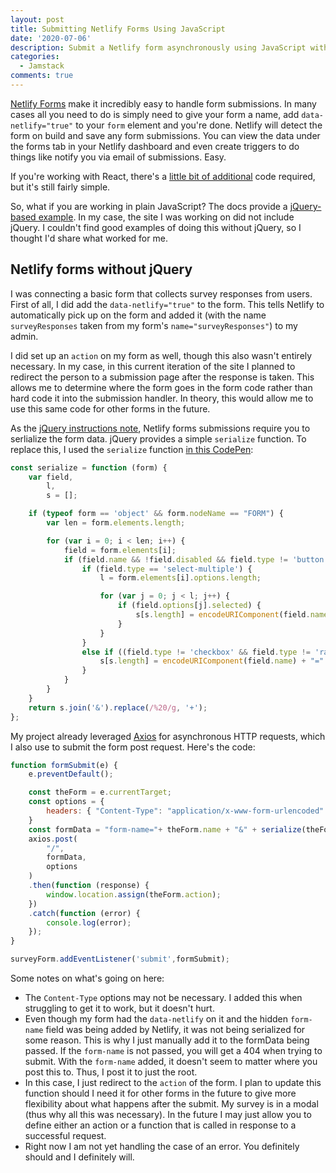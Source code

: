 ```yaml
---
layout: post
title: Submitting Netlify Forms Using JavaScript
date: '2020-07-06'
description: Submit a Netlify form asynchronously using JavaScript without jQuery.
categories:
  - Jamstack
comments: true
---
```


[Netlify Forms](https://docs.netlify.com/forms/setup/) make it incredibly easy to handle form submissions. In many cases all you need to do is simply need to give your form a name, add `data-netlify="true"` to your `form` element and you're done. Netlify will detect the form on build and save any form submissions. You can view the data under the forms tab in your Netlify dashboard and even create triggers to do things like notify you via email of submissions. Easy.

If you're working with React, there's a [little bit of additional](https://www.netlify.com/blog/2017/07/20/how-to-integrate-netlifys-form-handling-in-a-react-app/) code required, but it's still fairly simple.

So, what if you are working in plain JavaScript? The docs provide a [jQuery-based example](https://docs.netlify.com/forms/setup/#submit-forms-via-ajax). In my case, the site I was working on did not include jQuery. I couldn't find good examples of doing this without jQuery, so I thought I'd share what worked for me.

## Netlify forms without jQuery

I was connecting a basic form that collects survey responses from users. First of all, I did add the `data-netlify="true"` to the form. This tells Netlify to automatically pick up on the form and added it (with the name `surveyResponses` taken from my form's `name="surveyResponses"`) to my admin.

I did set up an `action` on my form as well, though this also wasn't entirely necessary. In my case, in this current iteration of the site I planned to redirect the person to a submission page after the response is taken. This allows me to determine where the form goes in the form code rather than hard code it into the submission handler. In theory, this would allow me to use this same code for other forms in the future.

As the [jQuery instructions note](https://docs.netlify.com/forms/setup/#submit-forms-via-ajax), Netlify forms submissions require you to serlialize the form data. jQuery provides a simple `serialize` function. To replace this, I used the `serialize` function [in this CodePen](https://codepen.io/influxweb/pen/ozoYqa):

```javascript
const serialize = function (form) {
	var field,
		l,
		s = [];

	if (typeof form == 'object' && form.nodeName == "FORM") {
		var len = form.elements.length;

		for (var i = 0; i < len; i++) {
			field = form.elements[i];
			if (field.name && !field.disabled && field.type != 'button' && field.type != 'file' && field.type != 'hidden' && field.type != 'reset' && field.type != 'submit') {
				if (field.type == 'select-multiple') {
					l = form.elements[i].options.length;

					for (var j = 0; j < l; j++) {
						if (field.options[j].selected) {
							s[s.length] = encodeURIComponent(field.name) + "=" + encodeURIComponent(field.options[j].value);
						}
					}
				}
				else if ((field.type != 'checkbox' && field.type != 'radio') || field.checked) {
					s[s.length] = encodeURIComponent(field.name) + "=" + encodeURIComponent(field.value);
				}
			}
		}
	}
	return s.join('&').replace(/%20/g, '+');
};
```
My project already leveraged [Axios](https://github.com/axios/axios) for asynchronous HTTP requests, which I also use to submit the form post request. Here's the code:

```javascript
function formSubmit(e) {
	e.preventDefault();

	const theForm = e.currentTarget;
	const options = {
		headers: { "Content-Type": "application/x-www-form-urlencoded" }
	}
	const formData = "form-name="+ theForm.name + "&" + serialize(theForm);
	axios.post(
		"/",
		formData,
		options
	)
	.then(function (response) {
		window.location.assign(theForm.action);
	})
	.catch(function (error) {
		console.log(error);
	});
}

surveyForm.addEventListener('submit',formSubmit);
```

Some notes on what's going on here:

* The `Content-Type` options may not be necessary. I added this when struggling to get it to work, but it doesn't hurt.
* Even though my form had the `data-netlify` on it and the hidden `form-name` field was being added by Netlify, it was not being serialized for some reason. This is why I just manually add it to the formData being passed. If the `form-name` is not passed, you will get a 404 when trying to submit. With the `form-name` added, it doesn't seem to matter where you post this to. Thus, I post it to just the root.
* In this case, I just redirect to the `action` of the form. I plan to update this function should I need it for other forms in the future to give more flexibility about what happens after the submit. My survey is in a modal (thus why all this was necessary). In the future I may just allow you to define either an action or a function that is called in response to a successful request.
* Right now I am not yet handling the case of an error. You definitely should and I definitely will.